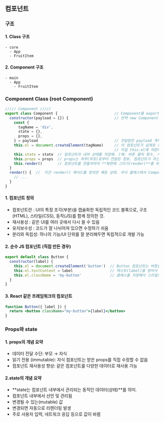 ## 컴포넌트

### 구조
#### 1. Class 구조
```Text
- core
  - App
  - FruitItem
```

#### 2. Component 구조
```Text
- main
  - App
    - FruitItem
```


### Component Class (root Component)

```js
///// Component /////
export class Component {                          // Component를 export
  constructor(payload = {}) {                     // 만약 new Component() 할 때 payload를 안 넘기면, 자동으로 payload는 빈 객체 {}가 됨.
    const { 
      tagName = 'div', 
      state = {},
      props = {},
    } = payload                                   // 전달받은 payload 객체를 구조분해 할당해서 위 속성을 꺼냄.
    this.el = document.createElement(tagName)     // 이 컴포넌트가 실제로 화면에 렌더링될 HTML 요소를 생성.
                                                  // 이걸 this.el에 저장해서 컴포넌트의 루트 요소로 사용.
    this.state = state  // 컴포넌트의 내부 상태를 저장해. (예: 버튼 클릭 횟수, 사용자 입력값 등 컴포넌트 안에서 관리하는 데이터.)
    this.props = props  // props는 외부(부모)로부터 전달된 정보. 컴포넌트가 자신을 둘러싼 환경에서 어떤 설정을 받았는지 나타냄.
    this.render()       // 컴포넌트를 만들자마자 **화면에 그리기(render)**를 바로 실행.
  }
  render() {  //  이건 render() 메서드를 정의만 해둔 상태. 자식 클래스에서 Component를 상속받고 나서 이 render()를 오버라이딩(재정의) 해서 원하는 UI를 구현하게 됨.
    // ...
  }
}
```


#### 1. 컴포넌트 정의
- 컴포넌트란   : UI의 특정 조각(부분)을 캡슐화한 독립적인 코드 블록으로, 구조(HTML), 스타일(CSS), 동작(JS)를 함께 정의한 것.
- 재사용성     : 같은 UI를 여러 곳에서 다시 쓸 수 있음
- 유지보수성   : 코드가 잘 나뉘어져 있으면 수정하기 쉬움
- 분리와 독립성: 하나의 기능/UI 단위를 잘 분리해두면 독립적으로 개발 가능

#### 2. 순수 JS 컴포넌트 (직접 만든 경우)
```javascript
export default class Button {
  constructor(label) {
    this.el = document.createElement('button')  // Button 컴포넌트는 버튼을 만들고
    this.el.textContent = label                 // 텍스트(label)를 받아서 넣고
    this.el.className = 'my-button'             // 클래스를 지정해서 스타일도 적용 가능
  }
}
```

#### 3. React 같은 프레임워크의 컴포넌트
```jsx
function Button({ label }) {
  return <button className="my-button">{label}</button>
}
```


### Props와 state
#### 1. props의 개념 요약
- 데이터 전달 수단: 부모 → 자식
- 읽기 전용 (immutable): 자식 컴포넌트는 받은 props를 직접 수정할 수 없음
- 컴포넌트 재사용성 향상: 같은 컴포넌트를 다양한 데이터로 재사용 가능

#### 2.state의 개념 요약
- **state는 컴포넌트 내부에서 관리되는 동적인 데이터(상태)**를 의미.
- 컴포넌트 내부에서 선언 및 관리됨
- 변경될 수 있는(mutable) 값
- 변경되면 자동으로 리렌더링 발생
- 주로 사용자 입력, 네트워크 응답 등으로 값이 바뀜
